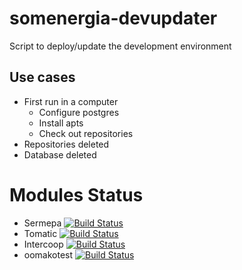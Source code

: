 # somenergia-devupdater


Script to deploy/update the development environment


## Use cases

- First run in a computer
    - Configure postgres
    - Install apts
    - Check out repositories
- Repositories deleted
- Database deleted

# Modules Status


- Sermepa [![Build Status](https://travis-ci.org/Som-Energia/sermepa.svg?branch=master)](https://travis-ci.org/Som-Energia/sermepa)
- Tomatic [![Build Status](https://travis-ci.org/Som-Energia/somenergia-tomatic.svg?branch=master)](https://travis-ci.org/Som-Energia/somenergia-tomatic)
- Intercoop [![Build Status](https://travis-ci.org/Som-Energia/intercoop.svg?branch=master)](https://travis-ci.org/Som-Energia/intercoop)
- oomakotest [![Build Status](https://travis-ci.org/Som-Energia/oomakotest.svg?branch=master)](https://travis-ci.org/Som-Energia/oomakotest)




